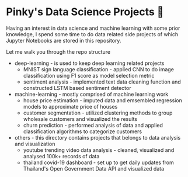 # Pinky's Data Science Projects :seedling:

Having an interest in data science and machine learning with some prior knowledge, I spend some time to do data related side projects of which Jupyter Notebooks 
are stored in this repository.

Let me walk you through the repo structure

* deep-learning - is used to keep deep learning related projects
  * MNIST sign language classification - applied CNN to do image classification using F1 score as model selection metric
  * sentiment analysis - implemented text data cleaning function and constructed LSTM based sentiment detector
* machine-learning - mostly comprised of machine learning work
  * house price estimation - imputed data and emsembled regression models to approximate price of houses
  * customer segmentation - utilized clustering methods to group wholesale customers and visualized the results
  * churn prediction - performed analysis of data and applied classification algorithms to categorize customers
* others - this directory contains projects that belongs to data analysis and visualization
  * youtube trending video data analysis - cleaned, visualized and analysed 100k+ records of data
  * thailand covid-19 dashboard - set up to get daily updates from Thailand's Open Government Data API and visualized data
